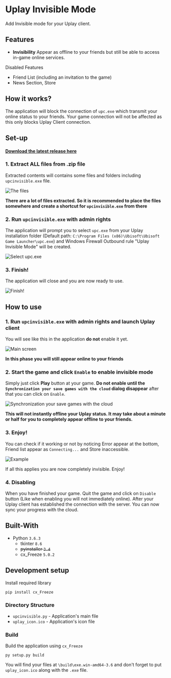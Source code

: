# Uplay Invisible Mode

Add Invisible mode for your Uplay client.

## Features

- **Invisibility** Appear as offline to your friends but still be able to access in-game online services.

Disabled Features
- Friend List (including an invitation to the game)
- News Section, Store

## How it works?

The application will block the connection of `upc.exe` which transmit your online status to your friends. Your game connection will not be affected as this only blocks Uplay Client connection.

## Set-up

#### [Download the latest release here](https://github.com/phwt/uplay-invisible-mode/releases)

### 1. Extract ALL files from .zip file

Extracted contents will contains some files and folders including `upcinvisible.exe` file.

![The files](https://raw.githubusercontent.com/phwt/uplay-offline-mode/master/img/00_files.JPG)

**There are a lot of files extracted. So it is recommended to place the files somewhere and create a shortcut for `upcinvisible.exe` from there**

### 2. Run `upcinvisible.exe` with admin rights

The application will prompt you to select `upc.exe` from your Uplay installation folder (Default path: `C:\Program Files (x86)\Ubisoft\Ubisoft Game Launcher\upc.exe`) and Windows Firewall Outbound rule "Uplay Invisible Mode" will be created.

![Select upc.exe](https://raw.githubusercontent.com/phwt/uplay-offline-mode/master/img/01_exe_select.JPG)

### 3. Finish!

The application will close and you are now ready to use.

![Finish!](https://raw.githubusercontent.com/phwt/uplay-offline-mode/master/img/02_setup_finish.JPG)

## How to use

### 1. Run `upcinvisible.exe` with admin rights and launch Uplay client

You will see like this in the application **do not** enable it yet.

![Main screen](https://raw.githubusercontent.com/phwt/uplay-offline-mode/master/img/03_mainscreen.JPG)

**In this phase you will still appear online to your friends**

### 2. Start the game and click `Enable` to enable invisible mode

Simply just click **Play** button at your game. **Do not enable until the `Synchronization your save games with the cloud` dialog disappear** after that you can click on `Enable`.

![Synchronization your save games with the cloud](https://raw.githubusercontent.com/phwt/uplay-offline-mode/master/img/04_uplay_sync.jpg)

**This will not instantly offline your Uplay status. It may take about a minute or half for you to completely appear offline to your friends.**

### 3. Enjoy!

You can check if it working or not by noticing Error appear at the bottom, Friend list appear as `Connecting...` and Store inaccessible.

![Example](https://raw.githubusercontent.com/phwt/uplay-offline-mode/master/img/offline_example.jpg)

If all this applies you are now completely invisible. Enjoy!

### 4. Disabling

When you have finished your game. Quit the game and click on `Disable` button (Like when enabling you will not immediately online). After your Uplay client has established the connection with the server. You can now sync your progress with the cloud.

## Built-With

- Python `3.6.3`
  - tkinter `8.6`
  - ~~pyinstaller `3.4`~~
  - cx_Freeze `5.0.2`

## Development setup

Install required library

    pip install cx_Freeze

### Directory Structure
- `upcinvisible.py` - Application's main file
- `uplay_icon.ico` - Application's icon file

### Build
Build the application using `cx_Freeze`

    py setup.py build

You will find your files at `\build\exe.win-amd64-3.6` and don't forget to put `uplay_icon.ico` along with the `.exe` file.
